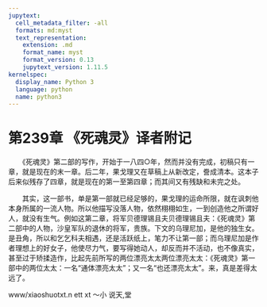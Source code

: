 ```yaml
---
jupytext:
  cell_metadata_filter: -all
  formats: md:myst
  text_representation:
    extension: .md
    format_name: myst
    format_version: 0.13
    jupytext_version: 1.11.5
kernelspec:
  display_name: Python 3
  language: python
  name: python3
---
```

# 第239章  《死魂灵》译者附记 

　　《死魂灵》第二部的写作，开始于一八四○年，然而并没有完成，初稿只有一章，就是现在的末一章。后二年，果戈理又在草稿上从新改定，誊成清本。这本子后来似残存了四章，就是现在的第一至第四章；而其间又有残缺和未完之处。 

　　其实，这一部书，单是第一部就已经足够的，果戈理的运命所限，就在讽刺他本身所属的一流人物。所以他描写没落人物，依然栩栩如生，一到创造他之所谓好人，就没有生气。例如这第二章，将军贝德理锡且夫贝德理锡且夫：《死魂灵》第二部中的人物，沙皇军队的退休的将军，贵族。下文的乌理尼加，是他的独生女。是丑角，所以和乞乞科夫相遇，还是活跃纸上，笔力不让第一部；而乌理尼加是作者理想上的好女子，他使尽力气，要写得她动人，却反而并不活动，也不像真实，甚至过于矫揉造作，比起先前所写的两位漂亮太太两位漂亮太太：《死魂灵》第一部中的两位太太：一名“通体漂亮太太”；又一名“也还漂亮太太”。来，真是差得太远了。 

www/xiaoshuotxt.n ett  xt ～小  说天,堂 

